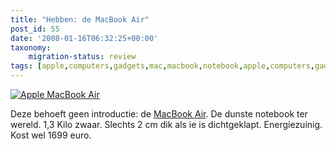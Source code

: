 ```yaml
---
title: "Hebben: de MacBook Air"
post_id: 55
date: '2008-01-16T06:32:25+00:00'
taxonomy:
    migration-status: review
tags: [apple,computers,gadgets,mac,macbook,notebook,apple,computers,gadgets,mac,macbook,notebook]
---
```

[](https://www.apple.com/nl/macbookair/)

[![Apple MacBook Air](/images/2008/01/applemacbookair.png)](http://www.apple.com/nl/macbookair/)

Deze behoeft geen introductie: de [MacBook Air](http://www.apple.com/nl/macbookair/). De dunste notebook ter wereld. 1,3 Kilo zwaar. Slechts 2 cm dik als ie is dichtgeklapt. Energiezuinig. Kost wel 1699 euro.